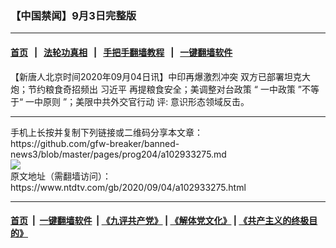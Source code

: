 ### 【中国禁闻】9月3日完整版
------------------------

#### [首页](https://github.com/gfw-breaker/banned-news3/blob/master/README.md) &nbsp;&nbsp;|&nbsp;&nbsp; [法轮功真相](https://github.com/begood0513/basic/blob/master/README.md)  &nbsp;&nbsp;|&nbsp;&nbsp; [手把手翻墙教程](https://github.com/gfw-breaker/guides/wiki)  &nbsp;&nbsp;|&nbsp;&nbsp; [一键翻墙软件](https://github.com/gfw-breaker/nogfw/blob/master/README.md)  



<div><div class="post_content" itemprop="articleBody">
 <p>
  【新唐人北京时间2020年09月04日讯】中印再爆激烈冲突 双方已部署坦克大炮；节约粮食奇招频出
  <ok href="https://www.ntdtv.com/gb/习近平.htm">
   习近平
  </ok>
  再提粮食安全；美调整对台政策 “
  <ok href="https://www.ntdtv.com/gb/一中政策.htm">
   一中政策
  </ok>
  ”不等于“
  <ok href="https://www.ntdtv.com/gb/一中原则.htm">
   一中原则
  </ok>
  ”；美限中共外交官行动 评: 意识形态领域反击。
 </p>
 <div class="single_ad">
 </div>
</div>
</div>
<hr/>
手机上长按并复制下列链接或二维码分享本文章：<br/>
https://github.com/gfw-breaker/banned-news3/blob/master/pages/prog204/a102933275.md <br/>
<a href='https://github.com/gfw-breaker/banned-news3/blob/master/pages/prog204/a102933275.md'><img src='https://github.com/gfw-breaker/banned-news3/blob/master/pages/prog204/a102933275.md.png'/></a> <br/>
原文地址（需翻墙访问）：https://www.ntdtv.com/gb/2020/09/04/a102933275.html


------------------------
#### [首页](https://github.com/gfw-breaker/banned-news3/blob/master/README.md) &nbsp;|&nbsp; [一键翻墙软件](https://github.com/gfw-breaker/nogfw/blob/master/README.md) &nbsp;| [《九评共产党》](https://github.com/gfw-breaker/9ping.md/blob/master/README.md#九评之一评共产党是什么) | [《解体党文化》](https://github.com/gfw-breaker/jtdwh.md/blob/master/README.md) | [《共产主义的终极目的》](https://github.com/gfw-breaker/gczydzjmd.md/blob/master/README.md)


<img src='http://gfw-breaker.win/banned-news3/pages/prog204/a102933275.md' width='0px' height='0px'/>